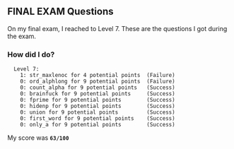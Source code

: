 ## FINAL EXAM Questions

On my final exam, I reached to Level 7. These are the questions I got during the exam.

### How did I do?

```
  Level 7:
    1: str_maxlenoc for 4 potential points  (Failure)
    0: ord_alphlong for 9 potential points  (Failure)
    0: count_alpha for 9 potential points   (Success)
    0: brainfuck for 9 potential points     (Success)
    0: fprime for 9 potential points        (Success)
    0: hidenp for 9 potential points        (Success)
    0: union for 9 potential points         (Success)
    0: first_word for 9 potential points    (Success)
    0: only_a for 9 potential points        (Success)
```
My score was **`63/100`**
